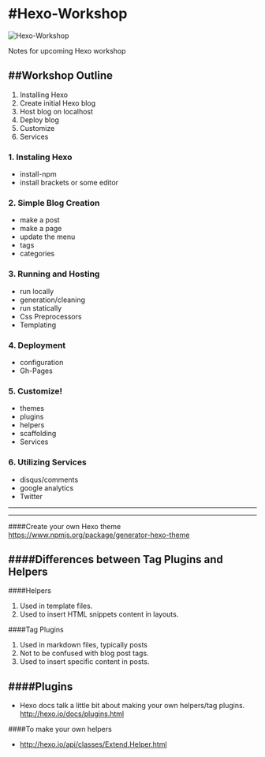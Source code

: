 #Hexo-Workshop
=============

![Hexo-Workshop](http://i.imgur.com/4bFr8En.png)


Notes for upcoming Hexo workshop

##Workshop Outline
---------------
1. Installing Hexo
2. Create initial Hexo blog
3. Host blog on localhost
4. Deploy blog
5. Customize
6. Services



### 1. Instaling Hexo
  * install-npm
  * install brackets or some editor


### 2. Simple Blog Creation
  * make a post
  * make a page
  * update the menu
  * tags
  * categories


### 3. Running and Hosting
  * run locally
  * generation/cleaning
  * run statically
  * Css Preprocessors
  * Templating

### 4. Deployment
  * configuration
  * Gh-Pages


### 5. Customize!
  * themes
  * plugins
  * helpers
  * scaffolding
  * Services
  
### 6. Utilizing Services
  * disqus/comments
  * google analytics
  * Twitter
  
------
------
  
####Create your own Hexo theme
https://www.npmjs.org/package/generator-hexo-theme

####Differences between Tag Plugins and Helpers
-------------------------------------------

####Helpers
1. Used in template files.
2. Used to insert HTML snippets content in layouts.

####Tag Plugins
1. Used in markdown files, typically posts
2. Not to be confused with blog post tags.
3. Used to insert specific content in posts.

####Plugins
-------
* Hexo docs talk a little bit about making your own helpers/tag plugins. http://hexo.io/docs/plugins.html

####To make your own helpers
* http://hexo.io/api/classes/Extend.Helper.html

